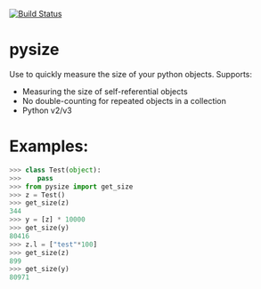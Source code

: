 [![Build Status](https://travis-ci.org/bosswissam/pysize.svg?branch=master)](https://travis-ci.org/bosswissam/pysize)

# pysize

Use to quickly measure the size of your python objects. Supports:
* Measuring the size of self-referential objects
* No double-counting for repeated objects in a collection
* Python v2/v3

# Examples:
```python
>>> class Test(object):
>>>    pass
>>> from pysize import get_size
>>> z = Test()
>>> get_size(z)
344
>>> y = [z] * 10000
>>> get_size(y)
80416
>>> z.l = ["test"*100]
>>> get_size(z)
899
>>> get_size(y)
80971
```
